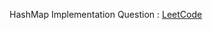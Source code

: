 HashMap Implementation Question : <a href="https://leetcode.com/problems/design-hashmap/">LeetCode</a>
